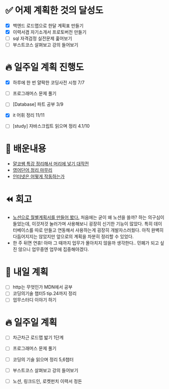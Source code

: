 # ✅ 어제 계획한 것의 달성도
- [x] 백엔드 로드맵으로 한달 계획표 만들기
- [x] 이력서겸 자기소개서 프로토버전 만들기
- [ ] sql 자격검정 실전문제 훑어보기
- [ ] 부스트코스 살펴보고 강의 들어보기

# 🔥 일주일 계획 진행도
- [x] 하루에 한 번 얄팍한 코딩사전 시청 7/7
- [ ] 프로그래머스 문제 풀기
- [ ] [Database] 파트 공부 3/9
- [x] it 어휘 정리 11/11
- [ ] [study] 자바스크립트 읽으며 정리 4.1/10


# 💬 배운내용
- [얄코쌤 특강 정리해서 머리에 넣기 대작전](https://www.notion.so/75461b6c374f48de856818042181e77a#ad32dbfb207b467083827f491a234fae)
- [영어단어 정리 마무리](https://github.com/leeokdk/BOOKMON_stomach)
- [인터넷은 어떻게 작동하는가](https://developer.mozilla.org/ko/docs/Learn/Common_questions/How_does_the_Internet_work)

# ⏪ 회고
- [노션으로 월별계획서를 만들어 봤다.](https://subsequent-dog-eab.notion.site/2021-09-Monthly-Plan-99ccffcf93154314b1441d6e2d5167df) 처음에는 굳이 왜 노션을 쓸까? 하는 의구심이 들었는데, 이것저것 눌러가며 사용해보니 굉장히 신기한 기능이 많았다. 특히 데이터베이스를 따로 만들고 연동해서 사용하는게 굉장히 개발자스러웠다. 아직 완벽히 다듬어지지는 않았지만 앞으로의 계획을 차분히 정리할 수 있었다.
- 한 주 뒤면 연휴! 아마 그 때까지 업무가 몰아치지 않을까 생각한다.. 민폐가 되고 싶진 않으니 업무중엔 업무에 집중해야겠다.


# 🔰 내일 계획
- [ ] http는 무엇인가 MDN에서 공부
- [ ] 코딩의기술 챕터5 tip.24까지 정리
- [ ] 업무스터디 이야기 하기

# 🔥 일주일 계획
- [ ] 차근차근 로드맵 밟기 1단계
- [ ] 프로그래머스 문제 풀기
- [ ] 코딩의 기술 읽으며 정리 5,6챕터
- [ ] 부스트코스 살펴보고 강의 들어보기
- [ ] 노션, 링크드인, 로켓펀치 이력서 정돈

